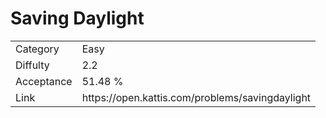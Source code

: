 # Saving Daylight

<table>
    <tr>
        <td>Category</td>
        <td>Easy</td>
    </tr>
    <tr>
        <td>Diffulty</td>
        <td>2.2</td>
    </tr>
    <tr>
        <td>Acceptance</td>
        <td>51.48 %</td>
    </tr>
    <tr>
        <td>Link</td>
        <td>https://open.kattis.com/problems/savingdaylight</td>
    </tr>
</table>